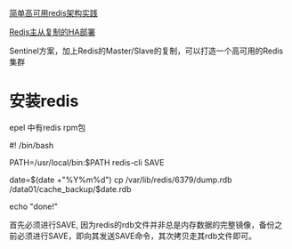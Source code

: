 
[简单高可用redis架构实践](https://segmentfault.com/a/1190000008262643)

[Redis主从复制的HA部署](https://blog.csdn.net/wilbertzhou/article/details/17784965)


Sentinel方案，加上Redis的Master/Slave的复制，可以打造一个高可用的Redis集群




# 安装redis 

epel 中有redis rpm包


#! /bin/bash
 
PATH=/usr/local/bin:$PATH
redis-cli SAVE
 
date=$(date +"%Y%m%d")
cp /var/lib/redis/6379/dump.rdb /data01/cache_backup/$date.rdb
 
echo "done!"


首先必须进行SAVE, 因为redis的rdb文件并非总是内存数据的完整镜像，备份之前必须进行SAVE，即向其发送SAVE命令，其次拷贝走其rdb文件即可。


